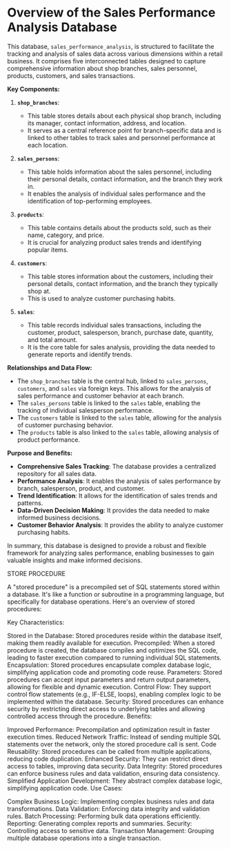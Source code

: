 # Overview of the Sales Performance Analysis Database

This database, `sales_performance_analysis`, is structured to facilitate the tracking and analysis of sales data across various dimensions within a retail business. It comprises five interconnected tables designed to capture comprehensive information about shop branches, sales personnel, products, customers, and sales transactions.

**Key Components:**

1.  **`shop_branches`**:
    * This table stores details about each physical shop branch, including its manager, contact information, address, and location.
    * It serves as a central reference point for branch-specific data and is linked to other tables to track sales and personnel performance at each location.

2.  **`sales_persons`**:
    * This table holds information about the sales personnel, including their personal details, contact information, and the branch they work in.
    * It enables the analysis of individual sales performance and the identification of top-performing employees.

3.  **`products`**:
    * This table contains details about the products sold, such as their name, category, and price.
    * It is crucial for analyzing product sales trends and identifying popular items.

4.  **`customers`**:
    * This table stores information about the customers, including their personal details, contact information, and the branch they typically shop at.
    * This is used to analyze customer purchasing habits.

5.  **`sales`**:
    * This table records individual sales transactions, including the customer, product, salesperson, branch, purchase date, quantity, and total amount.
    * It is the core table for sales analysis, providing the data needed to generate reports and identify trends.

**Relationships and Data Flow:**

* The `shop_branches` table is the central hub, linked to `sales_persons`, `customers`, and `sales` via foreign keys. This allows for the analysis of sales performance and customer behavior at each branch.
* The `sales_persons` table is linked to the `sales` table, enabling the tracking of individual salesperson performance.
* The `customers` table is linked to the `sales` table, allowing for the analysis of customer purchasing behavior.
* The `products` table is also linked to the `sales` table, allowing analysis of product performance.

**Purpose and Benefits:**

* **Comprehensive Sales Tracking**: The database provides a centralized repository for all sales data.
* **Performance Analysis**: It enables the analysis of sales performance by branch, salesperson, product, and customer.
* **Trend Identification**: It allows for the identification of sales trends and patterns.
* **Data-Driven Decision Making**: It provides the data needed to make informed business decisions.
* **Customer Behavior Analysis**: It provides the ability to analyze customer purchasing habits.

In summary, this database is designed to provide a robust and flexible framework for analyzing sales performance, enabling businesses to gain valuable insights and make informed decisions.

STORE PROCEDURE

A "stored procedure" is a precompiled set of SQL statements stored within a database. It's like a function or subroutine in a programming language, but specifically for database operations. Here's an overview of stored procedures:

Key Characteristics:

Stored in the Database: Stored procedures reside within the database itself, making them readily available for execution.
Precompiled: When a stored procedure is created, the database compiles and optimizes the SQL code, leading to faster execution compared to running individual SQL statements.
Encapsulation: Stored procedures encapsulate complex database logic, simplifying application code and promoting code reuse.
Parameters: Stored procedures can accept input parameters and return output parameters, allowing for flexible and dynamic execution.
Control Flow: They support control flow statements (e.g., IF-ELSE, loops), enabling complex logic to be implemented within the database.
Security: Stored procedures can enhance security by restricting direct access to underlying tables and allowing controlled access through the procedure.
Benefits:

Improved Performance: Precompilation and optimization result in faster execution times.
Reduced Network Traffic: Instead of sending multiple SQL statements over the network, only the stored procedure call is sent.
Code Reusability: Stored procedures can be called from multiple applications, reducing code duplication.
Enhanced Security: They can restrict direct access to tables, improving data security.
Data Integrity: Stored procedures can enforce business rules and data validation, ensuring data consistency.
Simplified Application Development: They abstract complex database logic, simplifying application code.
Use Cases:

Complex Business Logic: Implementing complex business rules and data transformations.
Data Validation: Enforcing data integrity and validation rules.
Batch Processing: Performing bulk data operations efficiently.
Reporting: Generating complex reports and summaries.
Security: Controlling access to sensitive data.
Transaction Management: Grouping multiple database operations into a single transaction.
